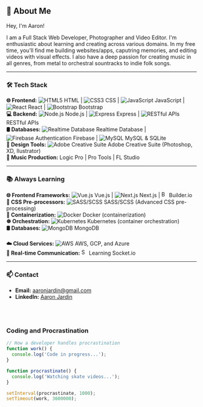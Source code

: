 ## 🌟 About Me

Hey, I'm Aaron!

I am a Full Stack Web Developer, Photographer and Video Editor. I'm enthusiastic about learning and creating across various domains. In my free time, you'll find me building websites/apps, caputring memories, and editing videos with visual effects. I also have a deep passion for creating music in all genres, from metal to orchestral sountracks to indie folk songs.

---

<h3>🛠 Tech Stack</h3>

**🌐 Frontend:** 
![HTML5](https://img.icons8.com/color/16/000000/html-5.png) HTML | ![CSS3](https://img.icons8.com/color/16/000000/css3.png) CSS | ![JavaScript](https://img.icons8.com/color/16/000000/javascript.png) JavaScript | ![React](https://img.icons8.com/color/16/000000/react-native.png) React | ![Bootstrap](https://img.icons8.com/color/16/000000/bootstrap.png) Bootstrap <br/>
**💻 Backend:** 
![Node.js](https://img.icons8.com/color/16/000000/nodejs.png) Node.js | ![Express](https://img.icons8.com/ios/16/000000/express-js.png) Express | ![RESTful APIs](https://img.icons8.com/color/16/000000/api-settings.png) RESTful APIs  
**🛢 Databases:** 
![Realtime Database](https://img.icons8.com/color/16/000000/google-firebase-console.png) Realtime Database | ![Firebase Authentication](https://img.icons8.com/color/16/000000/google-firebase-console.png) Firebase  | ![MySQL](https://img.icons8.com/color/16/000000/mysql-logo.png) MySQL & SQLite <br>
**🎨 Design Tools:**
![Adobe Creative Suite](https://img.icons8.com/color/16/000000/adobe-creative-cloud.png) Adobe Creative Suite (Photoshop, XD, Ilustrator)  
**🎸 Music Production:**
Logic Pro |  Pro Tools | FL Studio  

---

<h3>📚 Always Learning</h3>

**🌐 Frontend Frameworks:** ![Vue.js](https://img.icons8.com/color/16/000000/vue-js.png) Vue.js | ![Next.js](https://img.icons8.com/fluency/16/000000/nextjs.png) Next.js | <img src="https://api.iconify.design/logos/builder-io-icon.svg" alt="Builder.io" width="16" height="16"> Builder.io <br>
**🎨 CSS Pre-processors:** ![SASS/SCSS](https://img.icons8.com/color/16/000000/sass.png) SASS/SCSS (Advanced CSS pre-processing)  <br>
**🐳 Containerization:** ![Docker](https://img.icons8.com/color/16/000000/docker.png) Docker (containerization)  
**☸️ Orchestration:** ![Kubernetes](https://img.icons8.com/color/16/000000/kubernetes.png) Kubernetes (container orchestration)  
**🛢 Databases:** ![MongoDB](https://img.icons8.com/color/16/000000/mongodb.png) MongoDB  
<br>
**☁️ Cloud Services:** ![AWS](https://img.icons8.com/color/16/000000/amazon-web-services.png) AWS, GCP, and Azure  
**🔌 Real-time Communication:** <img src="https://www.vectorlogo.zone/logos/socketio/socketio-icon.svg" alt="Socket.io" width="16" height="16"> Learning Socket.io

---

<h3>📫 Contact</h3>

- **Email:** [aaronjardin@gmail.com](mailto:aaronjardin@gmail.com)
- **LinkedIn:** [Aaron Jardin](https://www.linkedin.com/in/aaronjardin/)

</br></br>
##### <h3> Coding and Procrastination </h3> 

```javascript
// How a developer handles procrastination
function work() {
  console.log('Code in progress...');
}

function procrastinate() {
  console.log('Watching skate videos...');
}

setInterval(procrastinate, 1000);
setTimeout(work, 3600000);
